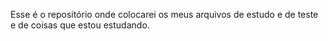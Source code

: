 Esse é o repositório onde colocarei os meus arquivos de estudo e de teste e de coisas que estou estudando.
